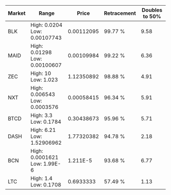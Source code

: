 | Market | Range | Price| Retracement | Doubles to 50% |
| --- | --- | --- | --- | --- |
| BLK | High: 0.0204<br />Low: 0.00107743 | 0.00112095 | 99.77 % | 9.58 |
| MAID | High: 0.01298<br />Low: 0.00100607 | 0.00109984 | 99.22 % | 6.36 |
| ZEC | High: 10<br />Low: 1.023 | 1.12350892 | 98.88 % | 4.91 |
| NXT | High: 0.006543<br />Low: 0.0003576 | 0.00058415 | 96.34 % | 5.91 |
| BTCD | High: 3.3<br />Low: 0.1784 | 0.30438673 | 95.96 % | 5.71 |
| DASH | High: 6.21<br />Low: 1.52906962 | 1.77320382 | 94.78 % | 2.18 |
| BCN | High: 0.0001621<br />Low: 1.99E-6 | 1.211E-5 | 93.68 % | 6.77 |
| LTC | High: 1.4<br />Low: 0.1708 | 0.6933333 | 57.49 % | 1.13 |
